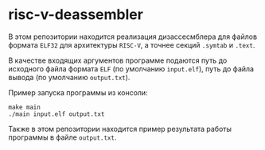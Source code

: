 # risc-v-deassembler

В этом репозитории находится реализация дизассесмблера для файлов формата ```ELF32``` для архитектуры ```RISC-V```, а точнее секций ```.symtab``` и ```.text```.

В качестве входящих аргументов программе подаются путь до исходного файла формата ```ELF``` (по умолчанию ```input.elf```), путь до файла вывода (по умолчанию ```output.txt```).

Пример запуска программы из консоли:
```
make main
./main input.elf output.txt
```

Также в этом репозитории находится пример результата работы программы в файле ```output.txt```.
